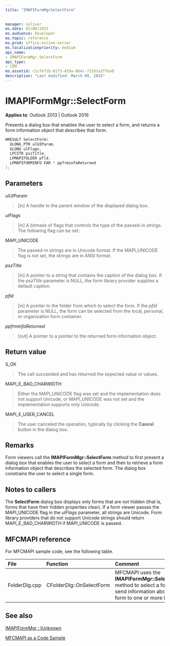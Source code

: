 ```yaml
---
title: "IMAPIFormMgrSelectForm"
 
 
manager: soliver
ms.date: 03/09/2015
ms.audience: Developer
ms.topic: reference
ms.prod: office-online-server
ms.localizationpriority: medium
api_name:
- IMAPIFormMgr.SelectForm
api_type:
- COM
ms.assetid: c1cfe71b-01f3-429a-8b4c-73191a2ffea0
description: "Last modified: March 09, 2015"
---
```


# IMAPIFormMgr::SelectForm

  
  
**Applies to**: Outlook 2013 | Outlook 2016 
  
Presents a dialog box that enables the user to select a form, and returns a form information object that describes that form.
  
```cpp
HRESULT SelectForm(
  ULONG_PTR ulUIParam,
  ULONG ulFlags,
  LPCSTR pszTitle,
  LPMAPIFOLDER pfld,
  LPMAPIFORMINFO FAR * ppfrminfoReturned
);
```

## Parameters

 _ulUIParam_
  
> [in] A handle to the parent window of the displayed dialog box. 
    
 _ulFlags_
  
> [in] A bitmask of flags that controls the type of the passed-in strings. The following flag can be set:
    
MAPI_UNICODE 
  
> The passed-in strings are in Unicode format. If the MAPI_UNICODE flag is not set, the strings are in ANSI format.
    
 _pszTitle_
  
> [in] A pointer to a string that contains the caption of the dialog box. If the  _pszTitle_ parameter is NULL, the form library provider supplies a default caption. 
    
 _pfld_
  
> [in] A pointer to the folder from which to select the form. If the  _pfld_ parameter is NULL, the form can be selected from the local, personal, or organization form container. 
    
 _ppfrminfoReturned_
  
> [out] A pointer to a pointer to the returned form information object.
    
## Return value

S_OK 
  
> The call succeeded and has returned the expected value or values.
    
MAPI_E_BAD_CHARWIDTH 
  
> Either the MAPI_UNICODE flag was set and the implementation does not support Unicode, or MAPI_UNICODE was not set and the implementation supports only Unicode.
    
MAPI_E_USER_CANCEL 
  
> The user canceled the operation, typically by clicking the **Cancel** button in the dialog box. 
    
## Remarks

Form viewers call the **IMAPIFormMgr::SelectForm** method to first present a dialog box that enables the user to select a form and then to retrieve a form information object that describes the selected form. The dialog box constrains the user to select a single form. 
  
## Notes to callers

The **SelectForm** dialog box displays only forms that are not hidden (that is, forms that have their hidden properties clear). If a form viewer passes the MAPI_UNICODE flag in the  _ulFlags_ parameter, all strings are Unicode. Form library providers that do not support Unicode strings should return MAPI_E_BAD_CHARWIDTH if MAPI_UNICODE is passed. 
  
## MFCMAPI reference

For MFCMAPI sample code, see the following table.
  
|**File**|**Function**|**Comment**|
|:-----|:-----|:-----|
|FolderDlg.cpp  <br/> |CFolderDlg::OnSelectForm  <br/> |MFCMAPI uses the **IMAPIFormMgr::SelectForm** method to select a form and send information about the form to one or more logs.  <br/> |
   
## See also



[IMAPIFormMgr : IUnknown](imapiformmgriunknown.md)


[MFCMAPI as a Code Sample](mfcmapi-as-a-code-sample.md)

